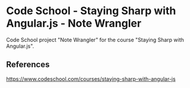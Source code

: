 # Code School - Staying Sharp with Angular.js - Note Wrangler

Code School project "Note Wrangler" for the course "Staying Sharp with Angular.js".

## References

https://www.codeschool.com/courses/staying-sharp-with-angular-js
